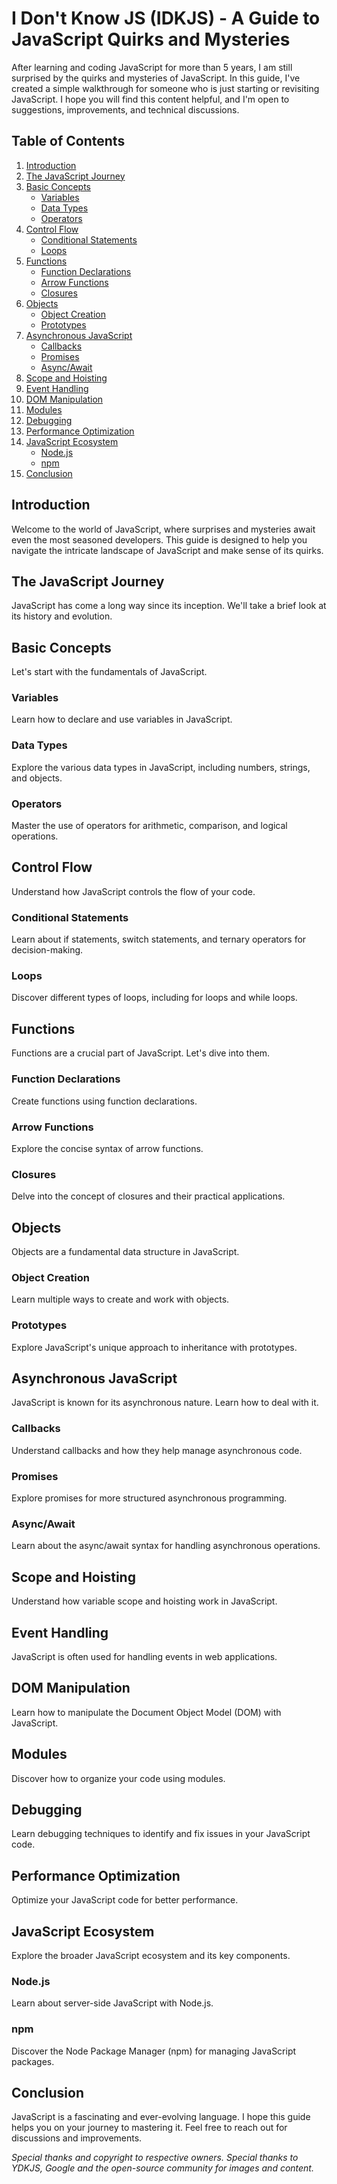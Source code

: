 # I Don't Know JS (IDKJS) - A Guide to JavaScript Quirks and Mysteries

After learning and coding JavaScript for more than 5 years, I am still surprised by the quirks and mysteries of JavaScript. In this guide, I've created a simple walkthrough for someone who is just starting or revisiting JavaScript. I hope you will find this content helpful, and I'm open to suggestions, improvements, and technical discussions.

## Table of Contents

1. [Introduction](#introduction)
2. [The JavaScript Journey](#the-javascript-journey)
3. [Basic Concepts](#basic-concepts)
    - [Variables](#variables)
    - [Data Types](#data-types)
    - [Operators](#operators)
4. [Control Flow](#control-flow)
    - [Conditional Statements](#conditional-statements)
    - [Loops](#loops)
5. [Functions](#functions)
    - [Function Declarations](#function-declarations)
    - [Arrow Functions](#arrow-functions)
    - [Closures](#closures)
6. [Objects](#objects)
    - [Object Creation](#object-creation)
    - [Prototypes](#prototypes)
7. [Asynchronous JavaScript](#asynchronous-javascript)
    - [Callbacks](#callbacks)
    - [Promises](#promises)
    - [Async/Await](#asyncawait)
8. [Scope and Hoisting](#scope-and-hoisting)
9. [Event Handling](#event-handling)
10. [DOM Manipulation](#dom-manipulation)
11. [Modules](#modules)
12. [Debugging](#debugging)
13. [Performance Optimization](#performance-optimization)
14. [JavaScript Ecosystem](#javascript-ecosystem)
    - [Node.js](#nodejs)
    - [npm](#npm)
15. [Conclusion](#conclusion)

## Introduction

Welcome to the world of JavaScript, where surprises and mysteries await even the most seasoned developers. This guide is designed to help you navigate the intricate landscape of JavaScript and make sense of its quirks.

## The JavaScript Journey

JavaScript has come a long way since its inception. We'll take a brief look at its history and evolution.

## Basic Concepts

Let's start with the fundamentals of JavaScript.

### Variables

Learn how to declare and use variables in JavaScript.

### Data Types

Explore the various data types in JavaScript, including numbers, strings, and objects.

### Operators

Master the use of operators for arithmetic, comparison, and logical operations.

## Control Flow

Understand how JavaScript controls the flow of your code.

### Conditional Statements

Learn about if statements, switch statements, and ternary operators for decision-making.

### Loops

Discover different types of loops, including for loops and while loops.

## Functions

Functions are a crucial part of JavaScript. Let's dive into them.

### Function Declarations

Create functions using function declarations.

### Arrow Functions

Explore the concise syntax of arrow functions.

### Closures

Delve into the concept of closures and their practical applications.

## Objects

Objects are a fundamental data structure in JavaScript.

### Object Creation

Learn multiple ways to create and work with objects.

### Prototypes

Explore JavaScript's unique approach to inheritance with prototypes.

## Asynchronous JavaScript

JavaScript is known for its asynchronous nature. Learn how to deal with it.

### Callbacks

Understand callbacks and how they help manage asynchronous code.

### Promises

Explore promises for more structured asynchronous programming.

### Async/Await

Learn about the async/await syntax for handling asynchronous operations.

## Scope and Hoisting

Understand how variable scope and hoisting work in JavaScript.

## Event Handling

JavaScript is often used for handling events in web applications.

## DOM Manipulation

Learn how to manipulate the Document Object Model (DOM) with JavaScript.

## Modules

Discover how to organize your code using modules.

## Debugging

Learn debugging techniques to identify and fix issues in your JavaScript code.

## Performance Optimization

Optimize your JavaScript code for better performance.

## JavaScript Ecosystem

Explore the broader JavaScript ecosystem and its key components.

### Node.js

Learn about server-side JavaScript with Node.js.

### npm

Discover the Node Package Manager (npm) for managing JavaScript packages.

## Conclusion

JavaScript is a fascinating and ever-evolving language. I hope this guide helps you on your journey to mastering it. Feel free to reach out for discussions and improvements.

*Special thanks and copyright to respective owners. Special thanks to YDKJS, Google and the open-source community for images and content.*
